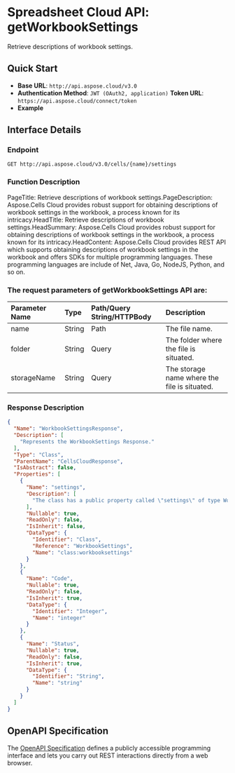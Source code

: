 
# **Spreadsheet Cloud API: getWorkbookSettings**

Retrieve descriptions of workbook settings. 


## **Quick Start**

- **Base URL**: `http://api.aspose.cloud/v3.0`
- **Authentication Method**: `JWT (OAuth2, application)`  **Token URL**: `https://api.aspose.cloud/connect/token`
- **Example** 

## **Interface Details**

### **Endpoint** 

```
GET http://api.aspose.cloud/v3.0/cells/{name}/settings
```
### **Function Description**
PageTitle: Retrieve descriptions of workbook settings.PageDescription: Aspose.Cells Cloud provides robust support for obtaining descriptions of workbook settings in the workbook, a process known for its intricacy.HeadTitle: Retrieve descriptions of workbook settings.HeadSummary: Aspose.Cells Cloud provides robust support for obtaining descriptions of workbook settings in the workbook, a process known for its intricacy.HeadContent: Aspose.Cells Cloud provides REST API which supports obtaining descriptions of workbook settings in the workbook and offers SDKs for multiple programming languages. These programming languages are include of Net, Java, Go, NodeJS, Python, and so on.

### The request parameters of **getWorkbookSettings** API are: 

| Parameter Name | Type | Path/Query String/HTTPBody | Description | 
| :- | :- | :- |:- | 
|name|String|Path|The file name.|
|folder|String|Query|The folder where the file is situated.|
|storageName|String|Query|The storage name where the file is situated.|

### **Response Description**
```json
{
  "Name": "WorkbookSettingsResponse",
  "Description": [
    "Represents the WorkbookSettings Response."
  ],
  "Type": "Class",
  "ParentName": "CellsCloudResponse",
  "IsAbstract": false,
  "Properties": [
    {
      "Name": "settings",
      "Description": [
        "The class has a public property called \"settings\" of type WorkbookSettings that can be accessed and modified."
      ],
      "Nullable": true,
      "ReadOnly": false,
      "IsInherit": false,
      "DataType": {
        "Identifier": "Class",
        "Reference": "WorkbookSettings",
        "Name": "class:workbooksettings"
      }
    },
    {
      "Name": "Code",
      "Nullable": true,
      "ReadOnly": false,
      "IsInherit": true,
      "DataType": {
        "Identifier": "Integer",
        "Name": "integer"
      }
    },
    {
      "Name": "Status",
      "Nullable": true,
      "ReadOnly": false,
      "IsInherit": true,
      "DataType": {
        "Identifier": "String",
        "Name": "string"
      }
    }
  ]
}
```


## OpenAPI Specification

The [OpenAPI Specification](https://reference.aspose.cloud/cells/#/WorkbookController/GetWorkbookSettings) defines a publicly accessible programming interface and lets you carry out REST interactions directly from a web browser.
